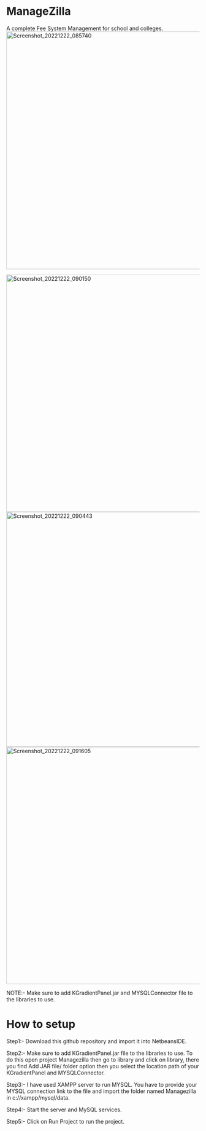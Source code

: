 # ManageZilla
 A complete Fee System Management for school and colleges.
<img width="619" alt="Screenshot_20221222_085740" src="https://user-images.githubusercontent.com/123233659/229716202-18ba592d-548b-4729-8f32-dc436c847198.png">

<img width="618" alt="Screenshot_20221222_090150" src="https://user-images.githubusercontent.com/123233659/229716409-f50068e2-ccbf-4eb1-9af2-c568bae71d58.png">


<img width="612" alt="Screenshot_20221222_090443" src="https://user-images.githubusercontent.com/123233659/229716452-5aaaa122-cfc6-440e-a1b8-dec39d359eb8.png">


<img width="618" alt="Screenshot_20221222_091605" src="https://user-images.githubusercontent.com/123233659/229716612-8ca35dc9-e813-408d-8640-e23ba03bc47e.png">

NOTE:- Make sure to add KGradientPanel.jar and MYSQLConnector file to the libraries to use.


# How to setup

Step1:- Download this github repository and import it into NetbeansIDE.

Step2:-  Make sure to add KGradientPanel.jar file to the libraries to use. To do this open project Managezilla then go to library and click on library, there you find Add JAR file/ folder option then you select the location path of your KGradientPanel and MYSQLConnector.
 
Step3:- I have used XAMPP server to run MYSQL. You have to provide your MYSQL connection link to the file and import the folder named Managezilla in c://xampp/mysql/data.

Step4:- Start the server and MySQL services.

Step5:- Click on Run Project to run the project.
